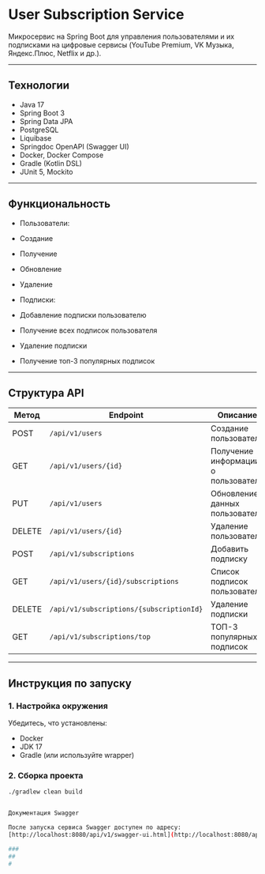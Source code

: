 #  User Subscription Service

Микросервис на Spring Boot для управления пользователями и их подписками на цифровые сервисы (YouTube Premium, VK Музыка, Яндекс.Плюс, Netflix и др.).

---

##  Технологии

- Java 17
- Spring Boot 3
- Spring Data JPA
- PostgreSQL
- Liquibase
- Springdoc OpenAPI (Swagger UI)
- Docker, Docker Compose
- Gradle (Kotlin DSL)
- JUnit 5, Mockito

---

##  Функциональность

-  Пользователи:
  - Создание
  - Получение
  - Обновление
  - Удаление

-  Подписки:
  - Добавление подписки пользователю
  - Получение всех подписок пользователя
  - Удаление подписки
  - Получение топ-3 популярных подписок

---

##  Структура API

| Метод | Endpoint                                 | Описание                            |
|-------|----------------------------------------  |------------------------------------ |
| POST  | `/api/v1/users`                          | Создание пользователя               |
| GET   | `/api/v1/users/{id}`                     | Получение информации о пользователе |
| PUT   | `/api/v1/users`                          | Обновление данных пользователя      |
| DELETE| `/api/v1/users/{id}`                     | Удаление пользователя               |
| POST  | `/api/v1/subscriptions`                  | Добавить подписку                   |
| GET   | `/api/v1/users/{id}/subscriptions`       | Список подписок пользователя        |
| DELETE| `/api/v1/subscriptions/{subscriptionId}` | Удаление подписки                   |
| GET   | `/api/v1/subscriptions/top`              | ТОП-3 популярных подписок           |

---

##  Инструкция по запуску

### 1.  Настройка окружения

Убедитесь, что установлены:

- Docker
- JDK 17
- Gradle (или используйте wrapper)

### 2.  Сборка проекта

```bash
./gradlew clean build


Документация Swagger

После запуска сервиса Swagger доступен по адресу:
[http://localhost:8080/api/v1/swagger-ui.html](http://localhost:8080/api/v1/swagger-ui.html)

###
##
#
